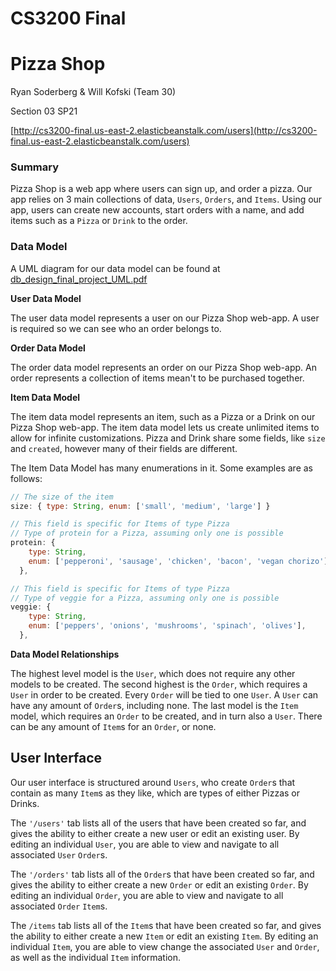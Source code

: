 # CS3200 Final

# Pizza Shop

Ryan Soderberg & Will Kofski (Team 30)

Section 03 SP21

[http://cs3200-final.us-east-2.elasticbeanstalk.com/users](http://cs3200-final.us-east-2.elasticbeanstalk.com/users)

### Summary

Pizza Shop is a web app where users can sign up, and order a pizza. Our app relies on 3 main collections of data, `Users`, `Orders`, and `Items`. Using our app, users can create new accounts, start orders with a name, and add items such as a `Pizza` or `Drink` to the order.

### Data Model

A UML diagram for our data model can be found at [db_design_final_project_UML.pdf](https://github.com/Ryanjso/CS3200-Final-Project/blob/main/db_design_final_project_UML.pdf)

**User Data Model**

The user data model represents a user on our Pizza Shop web-app. A user is required so we can see who an order belongs to.

**Order Data Model**

The order data model represents an order on our Pizza Shop web-app. An order represents a collection of items mean't to be purchased together.

**Item Data Model**

The item data model represents an item, such as a Pizza or a Drink on our Pizza Shop web-app. The item data model lets us create unlimited items to allow for infinite customizations. Pizza and Drink share some fields, like `size` and `created`, however many of their fields are different.

The Item Data Model has many enumerations in it. Some examples are as follows:

```jsx
// The size of the item
size: { type: String, enum: ['small', 'medium', 'large'] }

// This field is specific for Items of type Pizza
// Type of protein for a Pizza, assuming only one is possible
protein: {
    type: String,
    enum: ['pepperoni', 'sausage', 'chicken', 'bacon', 'vegan chorizo'],
  },

// This field is specific for Items of type Pizza
// Type of veggie for a Pizza, assuming only one is possible
veggie: {
    type: String,
    enum: ['peppers', 'onions', 'mushrooms', 'spinach', 'olives'],
  },
```

**Data Model Relationships**

The highest level model is the `User`, which does not require any other models to be created. The second highest is the `Order`, which requires a `User` in order to be created. Every `Order` will be tied to one `User`. A `User` can have any amount of `Order`s, including none. The last model is the `Item` model, which requires an `Order` to be created, and in turn also a `User`. There can be any amount of `Item`s for an `Order`, or none.

## User Interface

Our user interface is structured around `Users`, who create `Order`s that contain as many `Item`s as they like, which are types of either Pizzas or Drinks.

The `'/users'` tab lists all of the users that have been created so far, and gives the ability to either create a new user or edit an existing user. By editing an individual `User`, you are able to view and navigate to all associated `User` `Order`s.

The `'/orders'` tab lists all of the `Order`s that have been created so far, and gives the ability to either create a new `Order` or edit an existing `Order`. By editing an individual `Order`, you are able to view and navigate to all associated `Order` `Item`s.

The `/items` tab lists all of the `Item`s that have been created so far, and gives the ability to either create a new `Item` or edit an existing `Item`. By editing an individual `Item`, you are able to view change the associated `User` and `Order`, as well as the individual `Item` information.
